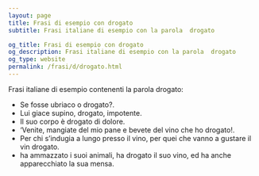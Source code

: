 ```yaml
---
layout: page
title: Frasi di esempio con drogato 
subtitle: Frasi italiane di esempio con la parola  drogato

og_title: Frasi di esempio con drogato 
og_description: Frasi italiane di esempio con la parola  drogato
og_type: website
permalink: /frasi/d/drogato.html
---
```


Frasi italiane di esempio contenenti la parola drogato:


- Se fosse ubriaco o drogato?.
- Lui giace supino, drogato, impotente.
- Il suo corpo è drogato di dolore.
- ‘Venite, mangiate del mio pane e bevete del vino che ho drogato!.
- Per chi s’indugia a lungo presso il vino, per quei che vanno a gustare il vin drogato.
- ha ammazzato i suoi animali, ha drogato il suo vino, ed ha anche apparecchiato la sua mensa.
